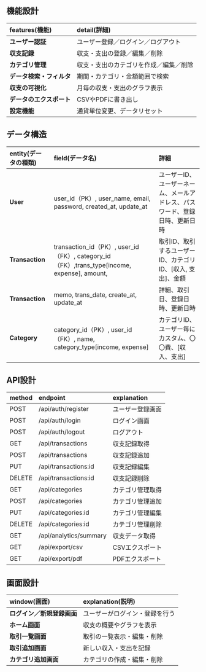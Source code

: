 ## 機能設計

| features(機能)      | detail(詳細)                    |
|:-------------------|:--------------------------------|
| **ユーザー認証**      | ユーザー登録／ログイン／ログアウト    |
| **収支記録**         | 収支・支出の登録／編集／削除         |
| **カテゴリ管理**       | 収支・支出のカテゴリを作成／編集／削除 |
| **データ検索・フィルタ** | 期間・カテゴリ・金額範囲で検索       |
| **収支の可視化**      | 月毎の収支・支出のグラフ表示         |
| **データのエクスポート** | CSVやPDFに書き出し                |
| **設定機能**         | 通貨単位変更、データリセット         |

## データ構造

| entity(データの種類)          | field(データ名)                      | 詳細                |
|:----------------------------|:------------------------------------|:------------------|
| **User**                    | user_id（PK）, user_name, email, password, created_at, update_at            | ユーザーID、ユーザーネーム、メールアドレス、パスワード、登録日時、更新日時  |
| **Transaction**             | transaction_id（PK）, user_id（FK）, category_id（FK）,trans_type[income, expense], amount,  | 取引ID、取引するユーザーID、カテゴリID、[収入, 支出]、金額  |
| **Transaction**             | memo, trans_date, create_at, update_at           | 詳細、取引日、登録日時、更新日時  |
| **Category**                | category_id（PK）, user_id（FK）, name, category_type[income, expense] |  カテゴリID、ユーザー毎にカスタム、〇〇費、[収入、支出]

## API設計

| method      | endpoint                | explanation            |
|:------------|:------------------------|:-----------------------|
| POST        | /api/auth/register      | ユーザー登録画面          |
| POST        | /api/auth/login         | ログイン画面             |
| POST        | /api/auth/logout        | ログアウト               |
| GET         | /api/transactions       | 収支記録取得             |
| POST        | /api/transactions       | 収支記録追加             |
| PUT         | /api/transactions:id    | 収支記録編集             |
| DELETE      | /api/transactions:id    | 収支記録削除             |
| GET         | /api/categories         | カテゴリ管理取得          |
| POST        | /api/categories         | カテゴリ管理追加          |
| PUT         | /api/categories:id      | カテゴリ管理編集          |
| DELETE      | /api/categories:id      | カテゴリ管理削除          |
| GET         | /api/analytics/summary  | 収支データ取得            |
| GET         | /api/export/csv         | CSVエクスポート          |
| GET         | /api/export/pdf         | PDFエクスポート          |

## 画面設計

| window(画面)                  | explanation(説明)                   |
|:-----------------------------|:-----------------------------------|
| **ログイン／新規登録画面**        | ユーザーがログイン・登録を行う          |
| **ホーム画面**                  | 収支の概要やグラフを表示               |
| **取引一覧画面**                | 取引の一覧表示・編集・削除             | 
| **取引追加画面**                | 新しい収入・支出を記録                |
 | **カテゴリ追加画面**             | カテゴリの作成・編集・削除             |